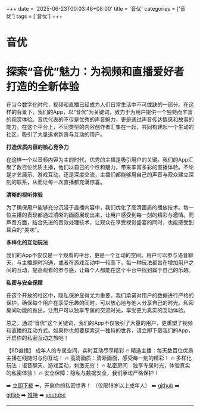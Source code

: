 +++
date = '2025-06-23T00:03:46+08:00'
title = '音优'
categories = ['音优']
tags = ['音优']
+++

# 音优

# 探索“音优”魅力：为视频和直播爱好者打造的全新体验

在当今数字化时代，视频和直播已经成为人们日常生活中不可或缺的一部分。在这样的背景下，我们的App，以“音优”为关键词，致力于为用户提供一个独特而丰富的观赏体验。音优代表的不仅是优秀的声音魅力，更是通过声音传达情感和故事的能力。在这个平台上，不同类型的内容创作者汇集在一起，共同构建起一个生动的社区，吸引了大量追求新奇与互动的用户。

**打造优质内容的核心竞争力**

在这样一个以音频内容为主的时代，优秀的主播是吸引用户的关键。我们的App汇聚了数百位优质主播，他们以自己的个性和魅力，带来丰富多彩的直播体验。不论是才艺展示、游戏互动，还是深度交流，主播们都能够用自己的声音与观众建立深刻的联系，从而让每一次直播都充满惊喜。

**清晰的视听体验**

为了确保用户能够充分沉浸于直播内容中，我们优化了高清画质的播放技术。每一位主播的表现都通过清晰的画面展现出来，让用户感受到每一刻的精彩与激情。而声音方面，结合先进的音效处理技术，让观众在享受视觉盛宴的同时，也能感受到耳朵的“美味”。

**多样化的互动玩法**

我们的App不仅仅是一个观看的平台，更是一个互动的空间。用户可以参与语音聊天，与主播即时沟通，或者在游戏互动中一较高下。每一种玩法都旨在增加用户之间的互动，提高观看的参与感，让每个人都能在这个平台中找到属于自己的乐趣。

**私密与安全保障**

在这个开放的社区中，隐私保护显得尤为重要。我们承诺对用户的数据进行严格的保护，确保每个用户在享受乐趣的同时，可以放心地与他人分享自己的时光。私密房间功能的推出，让用户可以独享专属的交流时光，享受更为真实的互动体验。

总之，通过“音优”这个关键词，我们的App不仅吸引了大量的用户，更重塑了视频和直播的互动方式。如果你也想要探索这一独特的世界，请立即下载我们的App，开启你的私密互动之旅吧！

【6D直播】
成年人的专属空间，实时互动尽享精彩
🔥 精选主播：每天数百位优质主播在线随时与你互动！
🔥 高清画质：清晰画面，感受每一刻的精彩！
🔥 多样化玩法：语音聊天、游戏互动，刺激无穷！
🔥 私密房间：独享专属时光，体验真实的私密体验！
🔥 安全保障：隐私与数据安全，我们承诺严格保护！

➡️ [立即下载](https://down123.s3.ap-east-1.amazonaws.com/down/down.html?channelCode=blog) ⬅️，开启你的私密世界！
（仅限18岁以上成年人）
➡️ [github](https://aldult-live.github.io/)
➡️ [gitlab](https://seo-09598d.gitlab.io/)
➡️ [推特](https://x.com/wegame33)
➡️ [youtube](https://www.youtube.com/@6Dlive)

---
